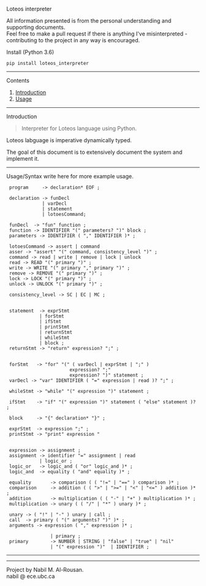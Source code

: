 Loteos interpreter  
  
All information presented is from the personal understanding and supporting documents.  
Feel free to make a pull request if there is anything I've misinterpreted - contributing to the project in any way is encouraged.  
  
  
 Install (Python 3.6)  
```  
pip install loteos_interpreter  
```  
  
  
-----  
  
 Contents  
1. [Introduction](introduction)  
2. [Usage](usage)  
  
-----  
  
 Introduction  
> Interpreter for Loteos language using Python.  

Loteos labguage is imperative dynamically typed.

The goal of this document is to extensively document the system and implement it.  
  
  
-----  
  
 Usage/Syntax
write here for more example usage.  
  
```
 program     -> declaration* EOF ;  
   
 declaration -> funDecl  
             | varDecl  
             | statement  
             | lotoesCommand;  
   
 funDecl  -> "fun" function ;  
 function -> IDENTIFIER "(" parameters? ")" block ;  
 parameters -> IDENTIFIER ( "," IDENTIFIER )* ;  
  
 lotoesCommand -> assert | command  
 asser -> "assert" "(" command, consistency_level ")" ;  
 command -> read | write | remove | lock | unlock  
 read -> READ "(" primary ")" ;  
 write -> WRITE "(" primary "," primary ")" ;  
 remove -> REMOVE "(" primary ")" ;  
 lock -> LOCK "(" primary ")" ;  
 unlock -> UNLOCK "(" primary ")" ;  
  
 consistency_level -> SC | EC | MC ;  
  
  
 statement  -> exprStmt  
            | forStmt  
            | ifStmt  
            | printStmt  
            | returnStmt  
            | whileStmt  
            | block ;  
 returnStmt -> "return" expression? ";" ;  
  
  
 forStmt   -> "for" "(" ( varDecl | exprStmt | ";" )  
                       expression? ";"  
                       expression? ")" statement ;  
 varDecl -> "var" IDENTIFIER ( "=" expression | read )? ";" ;  
  
 whileStmt -> "while" "(" expression ")" statement ;  
  
 ifStmt    -> "if" "(" expression ")" statement ( "else" statement )? ;  
  
 block     -> "{" declaration* "}" ;  
  
 exprStmt  -> expression ";" ;  
 printStmt -> "print" expression "  
  
  
 expression -> assignment ;  
 assignment -> identifier "=" assignment | read  
            | logic_or ;  
 logic_or   -> logic_and ( "or" logic_and )* ;  
 logic_and  -> equality ( "and" equality )* ;  
  
 equality       -> comparison ( ( "!=" | "==" ) comparison )* ;  
 comparison     -> addition ( ( ">" | ">=" | "<" | "<=" ) addition )* ;  
 addition       -> multiplication ( ( "-" | "+" ) multiplication )* ;  
 multiplication -> unary ( ( "/" | "*" ) unary )* ;  
  
 unary -> ( "!" | "-" ) unary | call ;  
 call  -> primary ( "(" arguments? ")" )* ;  
 arguments -> expression ( "," expression )* ;  
  
                | primary ;  
 primary        -> NUMBER | STRING | "false" | "true" | "nil"  
                | "(" expression ")"  | IDENTIFIER ;  
```  
  
-----  
  
-----  
  
Project by Nabil M. Al-Rousan.  
nabil @ ece.ubc.ca
